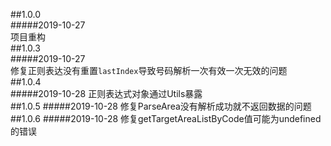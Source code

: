##1.0.0  
#####2019-10-27  
项目重构  
##1.0.3  
#####2019-10-27  
修复正则表达没有重置`lastIndex`导致号码解析一次有效一次无效的问题  
##1.0.4  
#####2019-10-28
正则表达式对象通过Utils暴露  
##1.0.5 
#####2019-10-28
修复ParseArea没有解析成功就不返回数据的问题
##1.0.6
#####2019-10-28
修复getTargetAreaListByCode值可能为undefined的错误